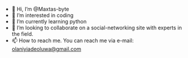 - 👋 Hi, I’m @Maxtas-byte
- 👀 I’m interested in coding
- 🌱 I’m currently learning python
- 💞️ I’m looking to collaborate on a social-networking site with experts in the field.
- 📫 How to reach me. You can reach me via e-mail: olaniyiadeoluwa@gmail.com

<!---
Maxtas-byte/Maxtas-byte is a ✨ special ✨ repository because its `README.md` (this file) appears on your GitHub profile.
You can click the Preview link to take a look at your changes.
--->
